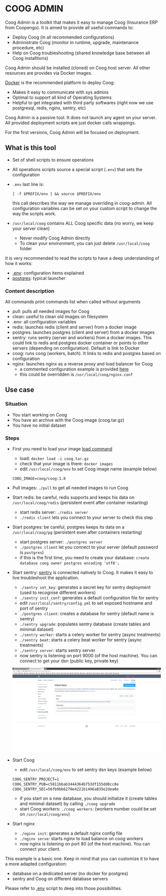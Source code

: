 # COOG ADMIN

Coog Admin is a toolkit that makes it easy to manage Coog (Insurance ERP from
Coopengo). It is aimed to provide all useful commands to:

- Deploy Coog (in all recommended configurations)
- Administrate Coog (monitor in runtime, upgrade, maintenance procedure, etc)
- Help on Coog troubleshooting (shared knowledge base between all Coog
  installtions)

Coog Admin should be installed (cloned) on Coog host server. All other resources
are provides via Docker images.

[Docker](https://www.docker.com/) is the recommended platform to deploy Coog:

- Makes it easy to communicate with sys admins
- Optimal to support all kind of Operating Systems
- Helpful to get integrated with third party softwares (right now we use
  postgresql, redis, nginx, sentry, etc)

Coog Admin is a passive tool. It does not launch any agent on your server. All
provided deployment scripts are just docker calls wrappings.

For the first versions, Coog Admin will be focused on deployment.

## What is this tool

- Set of shell scripts to ensure operations
- All operations scripts source a special script (`.env`) that sets the
  configuration
- `.env` last line is:
  ```
  [ -f $PREFIX/env ] && source $PREFIX/env
  ```
  this call describes the way we manage overriding in coog-admin. All configuration
  variables can be set on your custom script to change the way the scripts work.
- `/usr/local/coog` contains ALL Coog specific data (no worry, we keep your
  server clean)

    - Never modify Coog Admin directly
    - To clean your environment, you can just delete `/usr/local/coog` folder

It is very recommended to read the scripts to have a deep understanding of how
it works:

- [.env](https://github.com/coopengo/coog-admin/blob/master/.env): configuration
  items explained
- [postgres](https://github.com/coopengo/coog-admin/blob/master/postgres):
  typical launcher

### Content description

All commands print commands list when called without arguments

- pull: pulls all needed images for Coog
- clean: useful to clean old images on filesystem
- .env: all configuration variables
- redis: launches redis (client and server) from a docker image
- postgres: launches postgres (client and server) from a docker images
- sentry: runs sentry (server and workers) from a docker images. This could link
  to redis and postgres docker container or points to other servers (depending
  on configuration). Default is link to Docker
- coog: runs coog (workers, batch). It links to redis and postgres based on
  configuration
- nginx: launches nginx as a reverse proxy and load balancer for Coog
    - a commented configuration example is provided [here](https://github.com/coopengo/coog-admin/blob/master/config/nginx.conf)
    - this could be overridden is `/usr/local/coog/nginx.conf`

## Use case

### Situation

- You start working on Coog
- You have an archive with the Coog image (coog.tar.gz)
- You have no initial dataset

### Steps

- First you need to load your image [load command](https://docs.docker.com/engine/reference/commandline/load/)
    - load: `docker load -i coog.tar.gz`
    - check that your image is there: `docker images`
    - edit `/usr/local/coog/env` to set Coog image name (example below)

    ```
    COOG_IMAGE=coog/coog:1.8
    ```

- Pull images: `./pull` to get all needed images to run Coog

- Start redis: be careful, redis supports and keeps his data on `/usr/local/coog/redis`
  (persistent event after container restarting)
    - start redis server: `./redis server`
    - `./redis client` lets you connect to your server to check this step

- Start postgres: be careful, postgres keeps its data on a `/usr/local/coog/pg`
  (persistent even after containers restarting)
    - start postgres server: `./postgres server`
    - `./postgres client` let you connect to your server (default password is `postgres`)
    - if this is the first time, you need to create your database:
      `create database coog owner postgres encoding 'utf8';`

- Start sentry: [sentry](https://getsentry.com/welcome/) is connected natively to Coog.
  It makes it easy to live troubleshoot the application.
    - `./sentry set_key`: generates a secret key for sentry deployment (used to
      recognise different workers)
    - `./sentry init_conf`: generates a default configuration file for sentry
    - edit `/usr/local/sentry/config.yml` to set exposed hostname and port of sentry
    - `./postgres client`: creates a database for sentry (default name is sentry)
    - `./sentry upgrade`: populates sentry database (create tables and minimal dataset)
    - `./sentry worker`: starts a celery worker for sentry (async treatments)
    - `./sentry beat`: starts a celery beat worker for sentry (async treatments)
    - `./sentry server`: starts sentry server
    - now sentry is listening on port 9000 (of the host machine). You can connect to get your dsn (public key, private key)

    ![sentry-dsn](./img/sentry.png)

- Start Coog
    - edit `/usr/local/coog/env` to set sentry dsn keys (example below)

    ```
    COOG_SENTRY_PROJECT=1
    COOG_SENTRY_PUB=c5811bbab3444364b753df155dd8cc8e
    COOG_SENTRY_SEC=56fb9bb6270e4221b1496a835e2dea8e
    ```

    - if you start on a new database, you should initialize it (create tables
      and minimal dataset) by calling `./coog upgrade`
    - start Coog workers: `./coog workers`: (workers number could be set on `/usr/local/coog/env`)

- Start nginx
    - `./nginx init`: generates a default nginx config file
    - `./nginx serve`: starts nginx to load balance on coog workers
    - now nginx is listening on port 80 (of the host machine). You can connect your client.

This example is a basic one. Keep in mind that you can customize it to have a more adapted configuration:
- database on a dedicated server (no docker for postgres)
- sentry and Coog on different database servers

Please refer to [.env](https://github.com/coopengo/coog-admin/blob/master/.env) script to deep into those possibilities.
